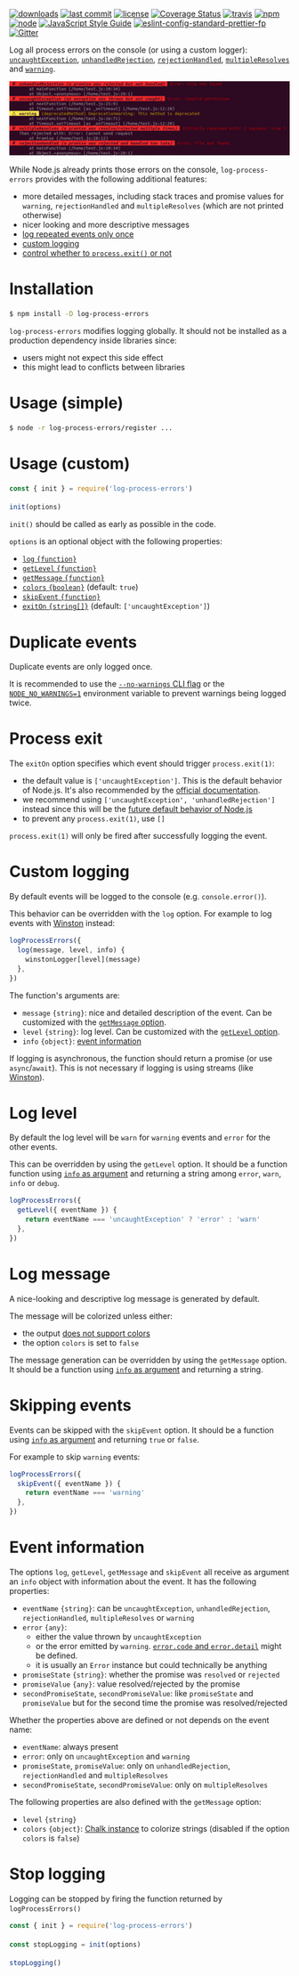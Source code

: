 [![downloads](https://img.shields.io/npm/dt/log-process-errors.svg?logo=npm)](https://www.npmjs.com/package/log-process-errors) [![last commit](https://img.shields.io/github/last-commit/ehmicky/log-process-errors.svg?logo=github&logoColor=white)](https://github.com/ehmicky/log-process-errors/graphs/contributors) [![license](https://img.shields.io/badge/license-Apache%202.0-4cc61e.svg?logo=github&logoColor=white)](https://www.apache.org/licenses/LICENSE-2.0) [![Coverage Status](https://img.shields.io/codecov/c/github/ehmicky/log-process-errors.svg?label=test%20coverage&logo=codecov)](https://codecov.io/gh/ehmicky/log-process-errors) [![travis](https://img.shields.io/travis/ehmicky/log-process-errors/master.svg?logo=travis)](https://travis-ci.org/ehmicky/log-process-errors/builds) [![npm](https://img.shields.io/npm/v/log-process-errors.svg?logo=npm)](https://www.npmjs.com/package/log-process-errors) [![node](https://img.shields.io/node/v/log-process-errors.svg?logo=node.js)](#) [![JavaScript Style Guide](https://img.shields.io/badge/code_style-standard-brightgreen.svg?logo=javascript)](https://standardjs.com) [![eslint-config-standard-prettier-fp](https://img.shields.io/badge/eslint-config--standard--prettier--fp-4cc61e.svg?logo=eslint&logoColor=white)](https://github.com/ehmicky/eslint-config-standard-prettier-fp) [![Gitter](https://img.shields.io/gitter/room/ehmicky-code/log-process-errors.svg?logo=gitter)](https://gitter.im/ehmicky-code/log-process-errors)

Log all process errors on the console (or using a custom logger): [`uncaughtException`](https://nodejs.org/api/process.html#process_event_uncaughtexception), [`unhandledRejection`](https://nodejs.org/api/process.html#process_event_unhandledrejection), [`rejectionHandled`](https://nodejs.org/api/process.html#process_event_rejectionhandled), [`multipleResolves`](https://nodejs.org/api/process.html#process_event_multipleresolves) and [`warning`](https://nodejs.org/api/process.html#process_event_warning).

![Screenshot](docs/screenshot.png)

While Node.js already prints those errors on the console, `log-process-errors`
provides with the following additional features:

- more detailed messages, including stack traces and promise values for
  `warning`, `rejectionHandled` and `multipleResolves` (which are not printed
  otherwise)
- nicer looking and more descriptive messages
- [log repeated events only once](#duplicate-events)
- [custom logging]($custom-logging)
- [control whether to `process.exit()` or not](#process-exit)

# Installation

```bash
$ npm install -D log-process-errors
```

`log-process-errors` modifies logging globally. It should not be installed as
a production dependency inside libraries since:

- users might not expect this side effect
- this might lead to conflicts between libraries

# Usage (simple)

```bash
$ node -r log-process-errors/register ...
```

# Usage (custom)

```js
const { init } = require('log-process-errors')

init(options)
```

`init()` should be called as early as possible in the code.

`options` is an optional object with the following properties:

- [`log` `{function}`](#custom-logging)
- [`getLevel` `{function}`](#log-level)
- [`getMessage` `{function}`](#log-message)
- [`colors` `{boolean}`](#log-message) (default: `true`)
- [`skipEvent` `{function}`](#skipping-events)
- [`exitOn` `{string[]}`](#process-exit) (default: `['uncaughtException']`)

# Duplicate events

Duplicate events are only logged once.

It is recommended to use the
[`--no-warnings` CLI flag](https://nodejs.org/api/cli.html#cli_no_warnings) or
the
[`NODE_NO_WARNINGS=1`](https://nodejs.org/api/cli.html#cli_node_no_warnings_1)
environment variable to prevent warnings being logged twice.

# Process exit

The `exitOn` option specifies which event should trigger `process.exit(1)`:

- the default value is `['uncaughtException']`. This is the default
  behavior of Node.js. It's also recommended by the
  [official documentation](https://nodejs.org/api/process.html#process_warning_using_uncaughtexception_correctly).
- we recommend using `['uncaughtException', 'unhandledRejection']`
  instead since this will be the [future default behavior of Node.js](https://nodejs.org/dist/latest-v8.x/docs/api/deprecations.html#deprecations_dep0018_unhandled_promise_rejections)
- to prevent any `process.exit(1)`, use `[]`

`process.exit(1)` will only be fired after successfully logging the event.

# Custom logging

By default events will be logged to the console (e.g. `console.error()`).

This behavior can be overridden with the `log` option. For example to log events
with [Winston](https://github.com/winstonjs/winston) instead:

```js
logProcessErrors({
  log(message, level, info) {
    winstonLogger[level](message)
  },
})
```

The function's arguments are:

- `message` `{string}`: nice and detailed description of the event. Can be
  customized with the [`getMessage` option](#log-message).
- `level` `{string}`: log level. Can be customized with the
  [`getLevel` option](#log-level).
- `info` `{object}`: [event information](#event-info)

If logging is asynchronous, the function should return a promise (or use
`async`/`await`). This is not necessary if logging is using streams (like
[Winston](https://github.com/winstonjs/winston)).

# Log level

By default the log level will be `warn` for `warning` events and `error` for
the other events.

This can be overridden by using the `getLevel` option. It should be a function
function using [`info` as argument](#event-info) and returning a string
among `error`, `warn`, `info` or `debug`.

```js
logProcessErrors({
  getLevel({ eventName }) {
    return eventName === 'uncaughtException' ? 'error' : 'warn'
  },
})
```

# Log message

A nice-looking and descriptive log message is generated by default.

The message will be colorized unless either:

- the output [does not support colors](https://github.com/chalk/supports-color)
- the option `colors` is set to `false`

The message generation can be overridden by using the `getMessage` option. It
should be a function using [`info` as argument](#event-info) and returning
a string.

# Skipping events

Events can be skipped with the `skipEvent` option. It should be a function
using [`info` as argument](#event-info) and returning `true` or `false`.

For example to skip `warning` events:

```js
logProcessErrors({
  skipEvent({ eventName }) {
    return eventName === 'warning'
  },
})
```

# Event information

The options `log`, `getLevel`, `getMessage` and `skipEvent` all receive as
argument an `info` object with information about the event. It has the following
properties:

- `eventName` `{string}`: can be `uncaughtException`, `unhandledRejection`,
  `rejectionHandled`, `multipleResolves` or `warning`
- `error` `{any}`:
  - either the value thrown by `uncaughtException`
  - or the error emitted by `warning`.
    [`error.code` and `error.detail`](https://nodejs.org/api/process.html#process_event_warning)
    might be defined.
  - it is usually an `Error` instance but could technically be anything
- `promiseState` `{string}`: whether the promise was `resolved` or
  `rejected`
- `promiseValue` `{any}`: value resolved/rejected by the promise
- `secondPromiseState`, `secondPromiseValue`: like `promiseState` and
  `promiseValue` but for the second time the promise was resolved/rejected

Whether the properties above are defined or not depends on the event name:

- `eventName`: always present
- `error`: only on `uncaughtException` and `warning`
- `promiseState`, `promiseValue`: only on `unhandledRejection`,
  `rejectionHandled` and `multipleResolves`
- `secondPromiseState`, `secondPromiseValue`: only on `multipleResolves`

The following properties are also defined with the `getMessage` option:

- `level` `{string}`
- `colors` `{object}`: [Chalk instance](https://github.com/chalk/chalk#api)
  to colorize strings (disabled if the option `colors` is `false`)

# Stop logging

Logging can be stopped by firing the function returned by `logProcessErrors()`

```js
const { init } = require('log-process-errors')

const stopLogging = init(options)

stopLogging()
```
